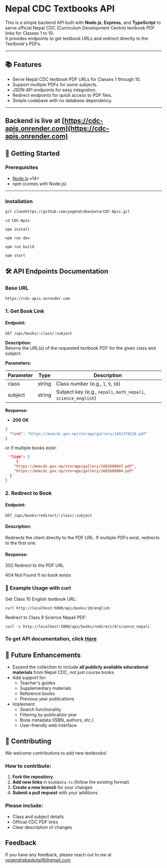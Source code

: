 

# Nepal CDC Textbooks API

This is a simple backend API built with **Node.js**, **Express**, and **TypeScript** to serve official Nepal CDC (Curriculum Development Centre) textbook PDF links for Classes 1 to 10.  
It provides endpoints to get textbook URLs and redirect directly to the Textbook's PDFs.

---

## 📚 Features

- Serve Nepal CDC textbook PDF URLs for Classes 1 through 10.
- Support multiple PDFs for some subjects.
- JSON API endpoints for easy integration.
- Redirect endpoints for quick access to PDF files.
- Simple codebase with no database dependency.

---

## Backend is live at [https://cdc-apis.onrender.com](https://cdc-apis.onrender.com)

## 🚀 Getting Started

### Prerequisites

- [Node.js](https://nodejs.org/) v14+
- npm (comes with Node.js)

---

### Installation


```bash
git clonehttps://github.com/yogendrabaskota/CDC-Apis.git
```
```
cd CDC-Apis
```
```
npm install
```
```
npm run dev
```
```
npm run build
```
```
npm start
```

## 🛠 API Endpoints Documentation

### Base URL
```https
https://cdc-apis.onrender.com

```

### 1. Get Book Link
#### Endpoint:

```https
GET /api/books/:class/:subject
```


**Description:**  
Returns the URL(s) of the requested textbook PDF for the given class and subject.

**Parameters:**

| Parameter | Type   | Description                            |
|-----------|--------|------------------------------------|
| class     | string | Class number (e.g., `1`, `9`, `10`) |
| subject   | string | Subject key (e.g., `nepali`, `math_nepali`, `science_english`) |

**Response:**

- **200 OK**

```json
{
  "link": "https://moecdc.gov.np/storage/gallery/1681370216.pdf"
} 
```
or if multiple books exist:
```json
  "link": {
     [
    "https://moecdc.gov.np/storage/gallery/1682668847.pdf",
    "https://moecdc.gov.np/storage/gallery/1682668904.pdf"
  ]
}
```

### 2. Redirect to Book
#### Endpoint:

```https
GET /api/books/redirect/:class/:subject
```
#### Description:
Redirects the client directly to the PDF URL.
If multiple PDFs exist, redirects to the first one.

#### Response:

302 Redirect to the PDF URL

404 Not Found if no book exists

### 🔧 Example Usage with curl

Get Class 10 English textbook URL:

```
curl http://localhost:5000/api/books/10/english
```
Redirect to Class 9 Science Nepali PDF:

```
curl -L http://localhost:5000/api/books/redirect/9/science_nepali
```


### To get API documentation, click [Here](https://documenter.getpostman.com/view/33322053/2sB34Zrjrf)


## 🔮 Future Enhancements

- Expand the collection to include **all publicly available educational materials** from Nepal CDC, not just course books
- Add support for:
  - Teacher's guides
  - Supplementary materials
  - Reference books
  - Previous year publications
- Implement:
  - Search functionality
  - Filtering by publication year
  - Book metadata (ISBN, authors, etc.)
  - User-friendly web interface



## 🤝 Contributing

We welcome contributions to add new textbooks!

### How to contribute:
1. **Fork the repository**
2. **Add new links** in `bookData.ts` (follow the existing format)
3. **Create a new branch** for your changes
4. **Submit a pull request** with your additions

### Please include:
- Class and subject details
- Official CDC PDF links
- Clear description of changes




## Feedback
  If you have any feedback, please reach out to me at yogendrabaskota18@gmail.com  




